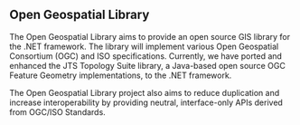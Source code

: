 ## Open Geospatial Library
The Open Geospatial Library aims to provide an open source GIS library for the .NET framework. The library will implement various Open Geospatial Consortium (OGC) and ISO specifications. 
Currently, we have ported and enhanced the JTS Topology Suite library, a Java-based open source OGC Feature Geometry implementations, to the .NET framework.

The Open Geospatial Library project also aims to reduce duplication and increase interoperability by providing neutral, interface-only APIs derived from OGC/ISO Standards.

